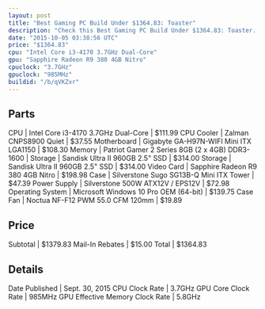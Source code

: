 ```yaml
---
layout: post
title: "Best Gaming PC Build Under $1364.83: Toaster"
description: "Check this Best Gaming PC Build Under $1364.83: Toaster. CPU: Intel Core i3-4170 3.7GHz Dual-Core, CPU Cooler: Zalman CNPS8900 Quiet, Motherboard: Gigabyte GA-H97N-WIFI Mi"
date: "2015-10-05 03:38:56 UTC"
price: "$1364.83"
cpu: "Intel Core i3-4170 3.7GHz Dual-Core"
gpu: "Sapphire Radeon R9 380 4GB Nitro"
cpuclock: "3.7GHz"
gpuclock: "985MHz"
buildid: "/b/qVKZxr"
---
```


## Parts

CPU | Intel Core i3-4170 3.7GHz Dual-Core | $111.99
CPU Cooler | Zalman CNPS8900 Quiet | $37.55
Motherboard | Gigabyte GA-H97N-WIFI Mini ITX LGA1150 | $108.30
Memory | Patriot Gamer 2 Series 8GB (2 x 4GB) DDR3-1600 | 
Storage | Sandisk Ultra II 960GB 2.5" SSD | $314.00
Storage | Sandisk Ultra II 960GB 2.5" SSD | $314.00
Video Card | Sapphire Radeon R9 380 4GB Nitro | $198.98
Case | Silverstone Sugo SG13B-Q Mini ITX Tower | $47.39
Power Supply | Silverstone 500W ATX12V / EPS12V | $72.98
Operating System | Microsoft Windows 10 Pro OEM (64-bit) | $139.75
Case Fan | Noctua NF-F12 PWM 55.0 CFM 120mm | $19.89

## Price

Subtotal | $1379.83
Mail-In Rebates | $15.00
Total | $1364.83

## Details

Date Published | Sept. 30, 2015
CPU Clock Rate | 3.7GHz
GPU Core Clock Rate | 985MHz
GPU Effective Memory Clock Rate | 5.8GHz